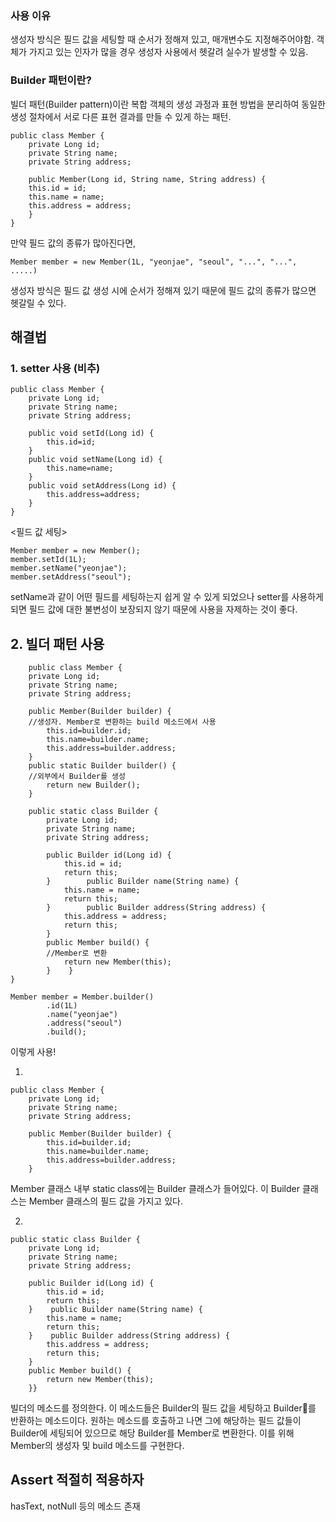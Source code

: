 ### 사용 이유
생성자 방식은 필드 값을 세팅할 때 순서가 정해져 있고, 매개변수도 지정해주어야함.
객체가 가지고 있는 인자가 많을 경우 생성자 사용에서 헷갈려 실수가 발생할 수 있음.

### Builder 패턴이란?
빌더 패턴(Builder pattern)이란 복합 객체의 생성 과정과 표현 방법을 분리하여 동일한 생성 절차에서 서로 다른 표현 결과를 만들 수 있게 하는 패턴.

```
public class Member {
	private Long id;
	private String name;
	private String address;

	public Member(Long id, String name, String address) {
	this.id = id;
	this.name = name;
	this.address = address;
	}
}
```

만약 필드 값의 종류가 많아진다면,
```
Member member = new Member(1L, "yeonjae", "seoul", "...", "...", .....)
```
생성자 방식은 필드 값 생성 시에 순서가 정해져 있기 때문에 필드 값의 종류가 많으면 헷갈릴 수 있다.

## 해결법

### 1. setter 사용 (비추)

```
public class Member {
	private Long id;
	private String name;
	private String address;

	public void setId(Long id) {
		this.id=id;
	}
	public void setName(Long id) {
		this.name=name;
	}
	public void setAddress(Long id) {
		this.address=address;
	}
}
```
<필드 값 세팅>
```
Member member = new Member();
member.setId(1L);
member.setName("yeonjae");
member.setAddress("seoul");
```
setName과 같이 어떤 필드를 세팅하는지 쉽게 알 수 있게 되었으나 setter를 사용하게 되면 필드 값에 대한 불변성이 보장되지 않기 때문에 사용을 자제하는 것이 좋다.

## 2. 빌더 패턴 사용
```
    public class Member {  
    private Long id;  
    private String name;  
    private String address;  
  
    public Member(Builder builder) {  
    //생성자. Member로 변환하는 build 메소드에서 사용
        this.id=builder.id;  
        this.name=builder.name;  
        this.address=builder.address;  
    }  
    public static Builder builder() {  
    //외부에서 Builder를 생성
        return new Builder();  
    }  
  
    public static class Builder {  
        private Long id;  
        private String name;  
        private String address;  
  
        public Builder id(Long id) {  
            this.id = id;  
            return this;  
        }        public Builder name(String name) {  
            this.name = name;  
            return this;  
        }        public Builder address(String address) {  
            this.address = address;  
            return this;  
        }  
        public Member build() {  
        //Member로 변환
            return new Member(this);  
        }    }  
}
```

```
Member member = Member.builder()  
        .id(1L)  
        .name("yeonjae")  
        .address("seoul")  
        .build();
```
이렇게 사용!

1.
```
public class Member {  
    private Long id;  
    private String name;  
    private String address;  
  
    public Member(Builder builder) {  
        this.id=builder.id;  
        this.name=builder.name;  
        this.address=builder.address;  
    }
```
Member 클래스 내부 static class에는 Builder 클래스가 들어있다.
이 Builder 클래스는 Member 클래스의 필드 값을 가지고 있다.

2.
```
public static class Builder {  
    private Long id;  
    private String name;  
    private String address;  
  
    public Builder id(Long id) {  
        this.id = id;  
        return this;  
    }    public Builder name(String name) {  
        this.name = name;  
        return this;  
    }    public Builder address(String address) {  
        this.address = address;  
        return this;  
    }  
    public Member build() {  
        return new Member(this);  
    }}
```
빌더의 메소드를 정의한다. 이 메소드들은 Builder의 필드 값을 세팅하고 Builder를 반환하는 메소드이다.
원하는 메소드를 호출하고 나면 그에 해당하는 필드 값들이 Builder에 세팅되어 있으므로 해당 Builder를 Member로 변환한다. 이를 위해 Member의 생성자 및 build 메소드를 구현한다.

## Assert 적절히 적용하자
hasText, notNull 등의 메소드 존재